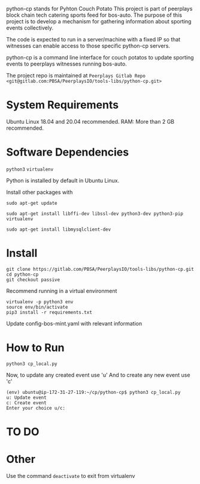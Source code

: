 python-cp stands for Pyhton Couch Potato
This project is part of peerplays block chain tech catering sports feed for bos-auto. 
The purpose of this project is to develop a mechanism for gathering information about sporting events collectively.

The code is expected to run in a server/machine with a fixed IP so that witnesses can enable access to those specific python-cp servers.

python-cp is a command line interface for couch potatos to update sporting events to peerplays witnesses running bos-auto.

The project repo is maintained at `Peerplays Gitlab Repo <git@gitlab.com:PBSA/PeerplaysIO/tools-libs/python-cp.git>`

System Requirements
==================
Ubuntu Linux 18.04 and 20.04 recommended.
RAM: More than 2 GB recommended.

Software Dependencies
====================
`python3`
`virtualenv`

Python is installed by default in Ubuntu Linux.

Install other packages with

`sudo apt-get update`

`sudo apt-get install libffi-dev libssl-dev python3-dev python3-pip virtualenv`

`sudo apt-get install libmysqlclient-dev`

Install
=======
```
git clone https://gitlab.com/PBSA/PeerplaysIO/tools-libs/python-cp.git
cd python-cp
git checkout passive
```

Recommend running in a virtual environment

```
virtualenv -p python3 env
source env/bin/activate
pip3 install -r requirements.txt
```

Update config-bos-mint.yaml with relevant information

How to Run
==========
```
python3 cp_local.py
```
Now, to update any created event use 'u' And 
to create any new event use 'c'

```
(env) ubuntu@ip-172-31-27-119:~/cp/python-cp$ python3 cp_local.py
u: Update event
c: Create event
Enter your choice u/c:

```

TO DO
=====

Other
=====
Use the command `deactivate` to exit from virtualenv
